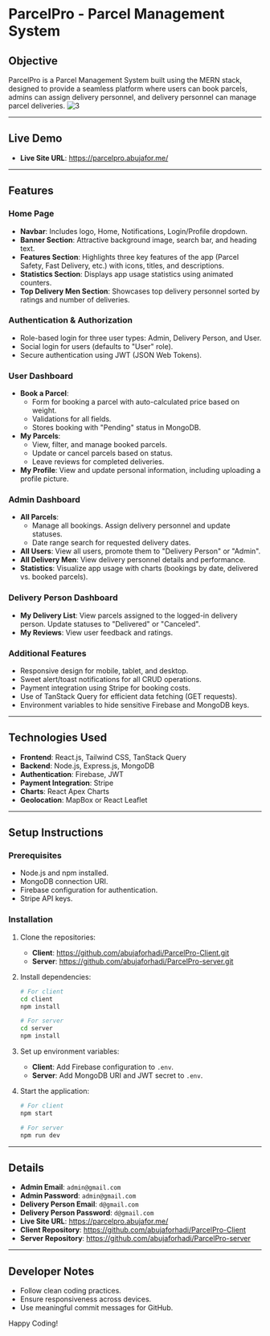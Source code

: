 # ParcelPro - Parcel Management System

## Objective
ParcelPro is a Parcel Management System built using the MERN stack, designed to provide a seamless platform where users can book parcels, admins can assign delivery personnel, and delivery personnel can manage parcel deliveries. 
![3](https://github.com/user-attachments/assets/b2d4cf09-6cc4-4a18-8e32-47441500f238)

---

## Live Demo
- **Live Site URL**: https://parcelpro.abujafor.me/

---

## Features

### Home Page
- **Navbar**: Includes logo, Home, Notifications, Login/Profile dropdown.
- **Banner Section**: Attractive background image, search bar, and heading text.
- **Features Section**: Highlights three key features of the app (Parcel Safety, Fast Delivery, etc.) with icons, titles, and descriptions.
- **Statistics Section**: Displays app usage statistics using animated counters.
- **Top Delivery Men Section**: Showcases top delivery personnel sorted by ratings and number of deliveries.

### Authentication & Authorization
- Role-based login for three user types: Admin, Delivery Person, and User.
- Social login for users (defaults to "User" role).
- Secure authentication using JWT (JSON Web Tokens).

### User Dashboard
- **Book a Parcel**: 
  - Form for booking a parcel with auto-calculated price based on weight.
  - Validations for all fields.
  - Stores booking with "Pending" status in MongoDB.
- **My Parcels**: 
  - View, filter, and manage booked parcels.
  - Update or cancel parcels based on status.
  - Leave reviews for completed deliveries.
- **My Profile**: View and update personal information, including uploading a profile picture.

### Admin Dashboard
- **All Parcels**: 
  - Manage all bookings. Assign delivery personnel and update statuses.
  - Date range search for requested delivery dates.
- **All Users**: View all users, promote them to "Delivery Person" or "Admin".
- **All Delivery Men**: View delivery personnel details and performance.
- **Statistics**: Visualize app usage with charts (bookings by date, delivered vs. booked parcels).

### Delivery Person Dashboard
- **My Delivery List**: View parcels assigned to the logged-in delivery person. Update statuses to "Delivered" or "Canceled".
- **My Reviews**: View user feedback and ratings.

### Additional Features
- Responsive design for mobile, tablet, and desktop.
- Sweet alert/toast notifications for all CRUD operations.
- Payment integration using Stripe for booking costs.
- Use of TanStack Query for efficient data fetching (GET requests).
- Environment variables to hide sensitive Firebase and MongoDB keys.

---

## Technologies Used
- **Frontend**: React.js, Tailwind CSS, TanStack Query
- **Backend**: Node.js, Express.js, MongoDB
- **Authentication**: Firebase, JWT
- **Payment Integration**: Stripe
- **Charts**: React Apex Charts
- **Geolocation**: MapBox or React Leaflet

---

## Setup Instructions

### Prerequisites
- Node.js and npm installed.
- MongoDB connection URI.
- Firebase configuration for authentication.
- Stripe API keys.

### Installation
1. Clone the repositories:
   - **Client**: https://github.com/abujaforhadi/ParcelPro-Client.git
   - **Server**: https://github.com/abujaforhadi/ParcelPro-server.git

2. Install dependencies:
   ```bash
   # For client
   cd client
   npm install

   # For server
   cd server
   npm install
   ```

3. Set up environment variables:
   - **Client**: Add Firebase configuration to `.env`.
   - **Server**: Add MongoDB URI and JWT secret to `.env`.

4. Start the application:
   ```bash
   # For client
   npm start

   # For server
   npm run dev
   ```

---

##  Details
- **Admin Email**: `admin@gmail.com`
- **Admin Password**: `admin@gmail.com`
- **Delivery Person Email**: `d@gmail.com`
- **Delivery Person Password**: `d@gmail.com`
- **Live Site URL**: https://parcelpro.abujafor.me/
- **Client Repository**: https://github.com/abujaforhadi/ParcelPro-Client
- **Server Repository**: https://github.com/abujaforhadi/ParcelPro-server

---

## Developer Notes
- Follow clean coding practices.
- Ensure responsiveness across devices.
- Use meaningful commit messages for GitHub.

Happy Coding!

